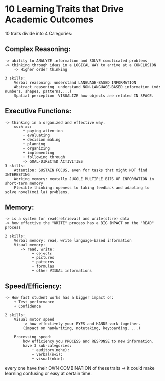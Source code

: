 # 10 Learning Traits that Drive Academic Outcomes
10 traits divide into 4 Categories: 

## Complex Reasoning: 
    -> ability to ANALYZE information and SOLVE complicated problems
    -> thinking through ideas in a LOGICAL WAY to arrive at a CONCLUSION 
        -> Higher order thinking 

    3 skills: 
        Verbal reasoning: understand LANGUAGE-BASED INFORMATION
        Abstract reasoning: understand NON-LANGUAGE-BASED information (vd: numbers, shapes, patterns,...)
        Spatial perception: VISUALIZE how objects are related IN SPACE. 

## Executive Functions: 
    -> thinking in a organized and effective way. 
        such as: 
            + paying attention 
            + evaluating
            + decision making 
            + planning
            + organizing 
            + implementing
            + following through 
            -> GOAL-DIRECTED ACTIVITIES
    3 skills: 
        Attention: SUSTAIN FOCUS, even for tasks that might NOT find INTERESTING 
        Working memory: mentally JUGGLE MULTIPLE BITS OF INFORMATION in short-term memory  
        Flexible thinking: openess to taking feedback and adapting to solve novel(moi la) problems.

## Memory:
    -> is a system for read(retrieval) and write(store) data 
    -> how effective the "WRITE" process has a BIG IMPACT on the "READ" process

    2 skills: 
        Verbal memory: read, write language-based information
        Visual memory: 
           -> read, write:
                + objects
                + pictures
                + patterns
                + formulas
                + other VISUAL informations

## Speed/Efficiency: 
    -> How fast student works has a bigger impact on:
        + Test performance
        + Confidence

    2 skills: 
        Visual motor speed: 
            -> how effectively your EYES and HANDS work together. 
            (impact on handwriting, notetaking, keyboarding, ...)

        Processing speed: 
            how efficiency you PROCESS and RESPONSE to new information.
            have 3 sub-categories:  
                + auditory(nghe): 
                + verbal(noi):  
                + visual(nhin): 

every one have their OWN COMBINATION of these traits 
    -> it could make learning confusing or easy at certain time. 
